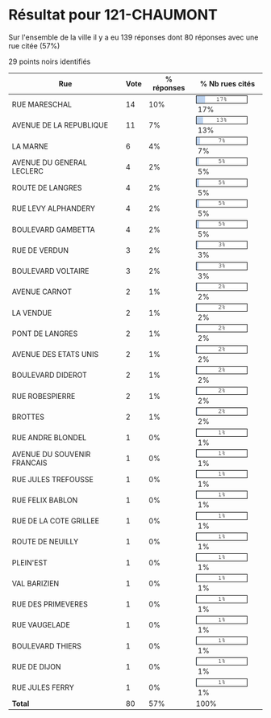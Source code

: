 # Résultat pour 121-CHAUMONT

Sur l'ensemble de la ville il y a eu 139 réponses dont 80 réponses avec une rue citée (57%)

29 points noirs identifiés

| Rue | Vote | % réponses | % Nb rues cités|
|-----|------|------------|----------------|
| RUE MARESCHAL | 14 | 10% | <img src="../../img/bar_17.gif" />&nbsp;17%|
| AVENUE DE LA REPUBLIQUE | 11 | 7% | <img src="../../img/bar_13.gif" />&nbsp;13%|
| LA MARNE | 6 | 4% | <img src="../../img/bar_7.gif" />&nbsp;7%|
| AVENUE DU GENERAL LECLERC | 4 | 2% | <img src="../../img/bar_5.gif" />&nbsp;5%|
| ROUTE DE LANGRES | 4 | 2% | <img src="../../img/bar_5.gif" />&nbsp;5%|
| RUE LEVY ALPHANDERY | 4 | 2% | <img src="../../img/bar_5.gif" />&nbsp;5%|
| BOULEVARD GAMBETTA | 4 | 2% | <img src="../../img/bar_5.gif" />&nbsp;5%|
| RUE DE VERDUN | 3 | 2% | <img src="../../img/bar_3.gif" />&nbsp;3%|
| BOULEVARD VOLTAIRE | 3 | 2% | <img src="../../img/bar_3.gif" />&nbsp;3%|
| AVENUE CARNOT | 2 | 1% | <img src="../../img/bar_2.gif" />&nbsp;2%|
| LA VENDUE | 2 | 1% | <img src="../../img/bar_2.gif" />&nbsp;2%|
| PONT DE LANGRES | 2 | 1% | <img src="../../img/bar_2.gif" />&nbsp;2%|
| AVENUE DES ETATS UNIS | 2 | 1% | <img src="../../img/bar_2.gif" />&nbsp;2%|
| BOULEVARD DIDEROT | 2 | 1% | <img src="../../img/bar_2.gif" />&nbsp;2%|
| RUE ROBESPIERRE | 2 | 1% | <img src="../../img/bar_2.gif" />&nbsp;2%|
| BROTTES | 2 | 1% | <img src="../../img/bar_2.gif" />&nbsp;2%|
| RUE ANDRE BLONDEL | 1 | 0% | <img src="../../img/bar_1.gif" />&nbsp;1%|
| AVENUE DU SOUVENIR FRANCAIS | 1 | 0% | <img src="../../img/bar_1.gif" />&nbsp;1%|
| RUE JULES TREFOUSSE | 1 | 0% | <img src="../../img/bar_1.gif" />&nbsp;1%|
| RUE FELIX BABLON | 1 | 0% | <img src="../../img/bar_1.gif" />&nbsp;1%|
| RUE DE LA COTE GRILLEE | 1 | 0% | <img src="../../img/bar_1.gif" />&nbsp;1%|
| ROUTE DE NEUILLY | 1 | 0% | <img src="../../img/bar_1.gif" />&nbsp;1%|
| PLEIN'EST | 1 | 0% | <img src="../../img/bar_1.gif" />&nbsp;1%|
| VAL BARIZIEN | 1 | 0% | <img src="../../img/bar_1.gif" />&nbsp;1%|
| RUE DES PRIMEVERES | 1 | 0% | <img src="../../img/bar_1.gif" />&nbsp;1%|
| RUE VAUGELADE | 1 | 0% | <img src="../../img/bar_1.gif" />&nbsp;1%|
| BOULEVARD THIERS | 1 | 0% | <img src="../../img/bar_1.gif" />&nbsp;1%|
| RUE DE DIJON | 1 | 0% | <img src="../../img/bar_1.gif" />&nbsp;1%|
| RUE JULES FERRY | 1 | 0% | <img src="../../img/bar_1.gif" />&nbsp;1%|
| **Total** | 80 | 57% | 100%|
